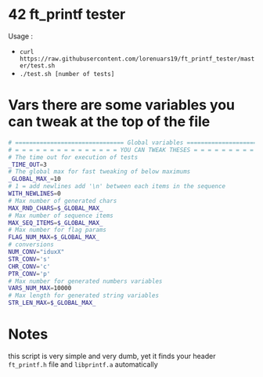 # 42 ft_printf tester
Usage : 
- `curl https://raw.githubusercontent.com/lorenuars19/ft_printf_tester/master/test.sh`
- `./test.sh [number of tests]`
# Vars there are some variables you can tweak at the top of the file
``` bash
# =============================== Global variables =========================== #
# = = = = = = = = = = = = = = = YOU CAN TWEAK THESES = = = = = = = = = = = = = #
# The time out for execution of tests
_TIME_OUT=3
# The global max for fast tweaking of below maximums
_GLOBAL_MAX_=10
# 1 = add newlines add '\n' between each items in the sequence
WITH_NEWLINES=0
# Max number of generated chars
MAX_RND_CHARS=$_GLOBAL_MAX_
# Max number of sequence items
MAX_SEQ_ITEMS=$_GLOBAL_MAX_
# Max number for flag params
FLAG_NUM_MAX=$_GLOBAL_MAX_
# conversions
NUM_CONV="iduxX"
STR_CONV='s'
CHR_CONV='c'
PTR_CONV='p'
# Max number for generated numbers variables
VARS_NUM_MAX=10000
# Max length for generated string variables
STR_LEN_MAX=$_GLOBAL_MAX_
```
# Notes
this script is very simple and very dumb, yet it finds your header `ft_printf.h` file and `libprintf.a` automatically
